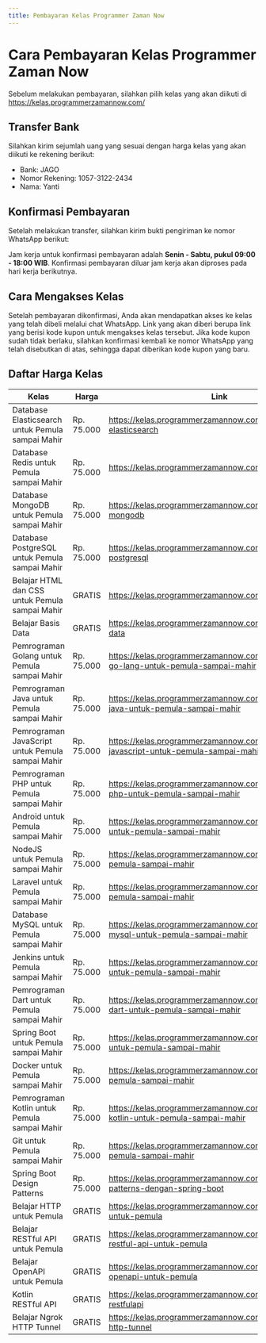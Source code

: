 ```yaml
---
title: Pembayaran Kelas Programmer Zaman Now
---
```


# Cara Pembayaran Kelas Programmer Zaman Now

Sebelum melakukan pembayaran, silahkan pilih kelas yang akan diikuti di https://kelas.programmerzamannow.com/

## Transfer Bank

Silahkan kirim sejumlah uang yang sesuai dengan harga kelas yang akan diikuti ke rekening berikut:

- Bank: JAGO
- Nomor Rekening: 1057-3122-2434
- Nama: Yanti

## Konfirmasi Pembayaran

Setelah melakukan transfer, silahkan kirim bukti pengiriman ke nomor WhatsApp berikut: 

Jam kerja untuk konfirmasi pembayaran adalah **Senin - Sabtu, pukul 09:00 - 18:00 WIB**. 
Konfirmasi pembayaran diluar jam kerja akan diproses pada hari kerja berikutnya. 

## Cara Mengakses Kelas

Setelah pembayaran dikonfirmasi, Anda akan mendapatkan akses ke kelas yang telah dibeli melalui chat WhatsApp.
Link yang akan diberi berupa link yang berisi kode kupon untuk mengakses kelas tersebut.
Jika kode kupon sudah tidak berlaku, silahkan konfirmasi kembali ke nomor WhatsApp yang telah disebutkan di atas, 
sehingga dapat diberikan kode kupon yang baru.

## Daftar Harga Kelas

| Kelas                                            | Harga      | Link                                                                                    |
|--------------------------------------------------|------------|-----------------------------------------------------------------------------------------|
| Database Elasticsearch untuk Pemula sampai Mahir | Rp. 75.000 | https://kelas.programmerzamannow.com/p/belajar-elasticsearch                            |
| Database Redis untuk Pemula sampai Mahir         | Rp. 75.000 | https://kelas.programmerzamannow.com/p/belajar-redis                                    |
| Database MongoDB untuk Pemula sampai Mahir       | Rp. 75.000 | https://kelas.programmerzamannow.com/p/belajar-mongodb                                  |
| Database PostgreSQL untuk Pemula sampai Mahir    | Rp. 75.000 | https://kelas.programmerzamannow.com/p/belajar-postgresql                               |
| Belajar HTML dan CSS untuk Pemula sampai Mahir   | GRATIS     | https://kelas.programmerzamannow.com/p/belajar-html                                     |
| Belajar Basis Data                               | GRATIS     | https://kelas.programmerzamannow.com/p/belajar-basis-data                               |
| Pemrograman Golang untuk Pemula sampai Mahir     | Rp. 75.000 | https://kelas.programmerzamannow.com/p/pemrograman-go-lang-untuk-pemula-sampai-mahir    |
| Pemrograman Java untuk Pemula sampai Mahir       | Rp. 75.000 | https://kelas.programmerzamannow.com/p/pemrograman-java-untuk-pemula-sampai-mahir       |
| Pemrograman JavaScript untuk Pemula sampai Mahir | Rp. 75.000 | https://kelas.programmerzamannow.com/p/pemrograman-javascript-untuk-pemula-sampai-mahir |
| Pemrograman PHP untuk Pemula sampai Mahir        | Rp. 75.000 | https://kelas.programmerzamannow.com/p/pemrograman-php-untuk-pemula-sampai-mahir        |
| Android untuk Pemula sampai Mahir                | Rp. 75.000 | https://kelas.programmerzamannow.com/p/android-untuk-pemula-sampai-mahir                |
| NodeJS untuk Pemula sampai Mahir                 | Rp. 75.000 | https://kelas.programmerzamannow.com/p/nodejs-untuk-pemula-sampai-mahir                 |
| Laravel untuk Pemula sampai Mahir                | Rp. 75.000 | https://kelas.programmerzamannow.com/p/laravel-untuk-pemula-sampai-mahir                |
| Database MySQL untuk Pemula sampai Mahir         | Rp. 75.000 | https://kelas.programmerzamannow.com/p/database-mysql-untuk-pemula-sampai-mahir         |
| Jenkins untuk Pemula sampai Mahir                | Rp. 75.000 | https://kelas.programmerzamannow.com/p/jenkins-untuk-pemula-sampai-mahir                |
| Pemrograman Dart untuk Pemula sampai Mahir       | Rp. 75.000 | https://kelas.programmerzamannow.com/p/pemrograman-dart-untuk-pemula-sampai-mahir       |
| Spring Boot untuk Pemula sampai Mahir            | Rp. 75.000 | https://kelas.programmerzamannow.com/p/spring-boot-untuk-pemula-sampai-mahir            |
| Docker untuk Pemula sampai Mahir                 | Rp. 75.000 | https://kelas.programmerzamannow.com/p/docker-untuk-pemula-sampai-mahir                 |
| Pemrograman Kotlin untuk Pemula sampai Mahir     | Rp. 75.000 | https://kelas.programmerzamannow.com/p/pemrograman-kotlin-untuk-pemula-sampai-mahir     |
| Git untuk Pemula sampai Mahir                    | Rp. 75.000 | https://kelas.programmerzamannow.com/p/git-untuk-pemula-sampai-mahir                    |
| Spring Boot Design Patterns                      | Rp. 75.000 | https://kelas.programmerzamannow.com/p/design-patterns-dengan-spring-boot               |
| Belajar HTTP untuk Pemula                        | GRATIS     | https://kelas.programmerzamannow.com/p/belajar-http-untuk-pemula                        |
| Belajar RESTful API untuk Pemula                 | GRATIS     | https://kelas.programmerzamannow.com/p/belajar-restful-api-untuk-pemula                 |
| Belajar OpenAPI untuk Pemula                     | GRATIS     | https://kelas.programmerzamannow.com/p/belajar-openapi-untuk-pemula                     |
| Kotlin RESTful API                               | GRATIS     | https://kelas.programmerzamannow.com/p/kotlin-restfulapi                                |
| Belajar Ngrok HTTP Tunnel                        | GRATIS     | https://kelas.programmerzamannow.com/p/belajar-ngrok-http-tunnel                        |
